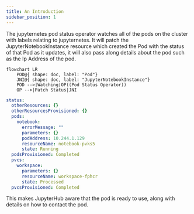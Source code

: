```yaml
---
title: An Introduction 
sidebar_position: 1
---
```


The jupyternetes pod status operator watches all of the pods on the cluster with labels relating to jupyternetes. It will patch the JupyterNotebookInstance resource which created the Pod with the status of that Pod as it updates, it will also pass along details about the pod such as the Ip Address of the pod. 

```mermaid
flowchart LR
    POD@{ shape: doc, label: "Pod"}
    JNI@{ shape: doc, label: "JupyterNotebookInstance"}
    POD -->|Watching|OP((Pod Status Operator))
    OP -->|Patch Status|JNI
```

```yaml
status:
  otherResources: {}
  otherResourcesProvisioned: {}
  pods:
    notebook:
      errorMessage: ""
      parameters: {}
      podAddress: 10.244.1.129
      resourceName: notebook-pvks5
      state: Running
  podsProvisioned: Completed
  pvcs:
    workspace:
      parameters: {}
      resourceName: workspace-fphcr
      state: Processed
  pvcsProvisioned: Completed
```

This makes JupyterHub aware that the pod is ready to use, along with details on how to contact the pod.
